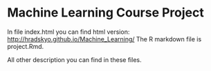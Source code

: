 Machine Learning Course Project
===============================

In file index.html you can find html version: http://hradskyo.github.io/Machine_Learning/
The R markdown file is project.Rmd.

All other description you can find in these files.
